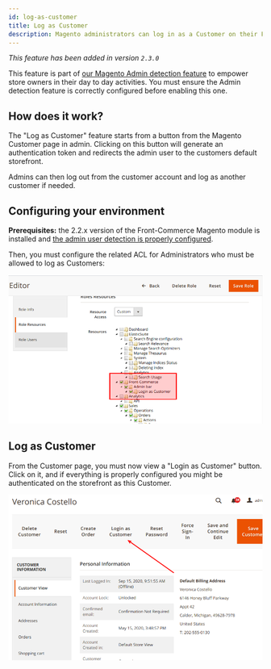 ```yaml
---
id: log-as-customer
title: Log as Customer
description: Magento administrators can log in as a Customer on their Front-Commerce storefront. It is a highly requested feature from merchants and customer support teams. This guide explains how Front-Commerce applications can leverage this feature in a headless context.
---
```


_This feature has been added in version `2.3.0`_

This feature is part of [our Magento Admin detection feature](/docs/magento2/detect-admin-users.html) to empower store owners in their day to day activities. You must ensure the Admin detection feature is correctly configured before enabling this one.

## How does it work?

The "Log as Customer" feature starts from a button from the Magento Customer page in admin. Clicking on this button will generate an authentication token and redirects the admin user to the customers default storefront.

Admins can then log out from the customer account and log as another customer if needed.

## Configuring your environment

**Prerequisites:** the 2.2.x version of the Front-Commerce Magento module is installed and [the admin user detection is properly configured](/docs/magento2/detect-admin-users.html#Configuring-your-environment).

Then, you must configure the related ACL for Administrators who must be allowed to log as Customers:

![Log as customer ACL](./assets/admin-log-as-customer-acl.png)

## Log as Customer

From the Customer page, you must now view a "Login as Customer" button. Click on it, and if everything is properly configured you might be authenticated on the storefront as this Customer.

![Log as customer button](./assets/admin-log-as-customer-button.png)
